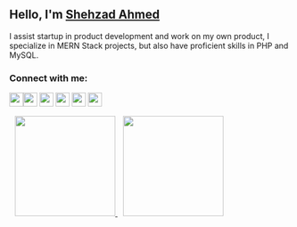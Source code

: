 ## Hello, I'm [Shehzad Ahmed][website]
I assist startup in product development and work on my own product, I specialize in MERN Stack projects, but also have proficient skills in PHP and MySQL.


### Connect with me:
<a target="_blank" href="https://shehzadahmed.tech/resume.pdf"><img src="https://img.shields.io/badge/Download%20My%20Resume-78b3df?style=for-the-badge" height=25></a><a href="https://www.twitter.com/shaxaddd"><img src="https://img.shields.io/badge/twitter-%231DA1F2.svg?&style=for-the-badge&logo=twitter&logoColor=white" height=25></a> <a href="https://www.linkedin.com/in/shaxadhere"><img src="https://img.shields.io/badge/linkedin-%230077B5.svg?&style=for-the-badge&logo=linkedin&logoColor=white" height=25></a> <a href="https://www.instagram.com/shaxadd/"><img src="https://img.shields.io/badge/instagram-%23E4405F.svg?&style=for-the-badge&logo=instagram&logoColor=white" height=25></a> <a href="https://youtube.com/@shaxadd"><img src="https://img.shields.io/badge/youtube-%2312100E.svg?&style=for-the-badge&logo=youtube&logoColor=white" height=25></a> <a href="https://shaxadd.medium.com/"><img src="https://img.shields.io/badge/medium-%2312100E.svg?&style=for-the-badge&logo=medium&logoColor=white" height=25></a>

<a href="https://github.com/Shaxadhere">
  <img height="180em" style="max-width:45%;margin: 0 0 7px 10px;" src="https://github-readme-stats.vercel.app/api/top-langs/?username=Shaxadhere&theme=buefy&layout=compact&hide=html,css,hack,ags%20script" />
</a>

<a href="https://github.com/Shaxadhere">
  <img height="180em" style="max-width:45%;margin: 0 0 7px 10px;" src="[https://github-readme-stats.vercel.app/api/top-langs/?username=Shaxadhere&theme=buefy&layout=compact&hide=html,css,hack,ags%20script](https://spotify-github-profile.vercel.app/api/view.svg?uid=j3et0r3h2zo6g1kmjlzc18put&redirect=true][https://spotify-github-profile.vercel.app/api/view.svg?uid=j3et0r3h2zo6g1kmjlzc18put&cover_image=true&theme=default&show_offline=false&background_color=121212&interchange=false))https://spotify-github-profile.vercel.app/api/view.svg?uid=j3et0r3h2zo6g1kmjlzc18put&redirect=true][https://spotify-github-profile.vercel.app/api/view.svg?uid=j3et0r3h2zo6g1kmjlzc18put&cover_image=true&theme=default&show_offline=false&background_color=121212&interchange=false)" />
</a>

[website]: https://shehzadahmed.tech
[twitter]: https://twitter.com/shaxaddd
[instagram]: https://instagram.com/shaxadd
[gist]: https://gist.github.com/shaxadhere
